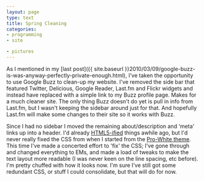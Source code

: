 ```yaml
---
layout: page
type: text
title: Spring Cleaning
categories: 
- programming
- site

- pictures
---
```

As I mentioned in my [last post]({{ site.baseurl }}2010/03/09/google-buzz-is-was-anyway-perfectly-private-enough.html), I've taken the opportunity to use Google Buzz to clean-up my website. I've removed the side bar that featured Twitter, Delicious, Google Reader, Last.fm and Flickr widgets and instead have replaced with a simple link to my Buzz profile page. Makes for a much cleaner site. The only thing Buzz doesn't do yet is pull in info from Last.fm, but I wasn't keeping the sidebar around just for that. And hopefully Last.fm will make some changes to their site so it works with Buzz.

Since I had no sidebar I moved the remaining about/description and 'meta' links up into a header. I'd already [HTML5-ified](http://diveintohtml5.org/semantics.html) things awhile ago, but I'd never really fixed the CSS from when I started from the [Pro-White theme](http://customthemes.tumblr.com/post/70461310/prowhite-by-josh-jenkins-based-on-black-and-blue). This time I've made a concerted effort to 'fix' the CSS; I've gone through and changed everything to EMs, and made a load of tweaks to make the text layout more readable (I was never keen on the line spacing, etc before). I'm pretty chuffed with how it looks now. I'm sure I've still got some redundant CSS, or stuff I could consolidate, but that will do for now.

